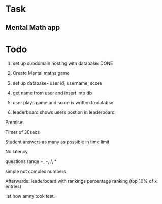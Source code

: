# Task
## Mental Math app
 
# Todo
1. set up subdomain hosting with database: DONE

2. Create Mental maths game

3. set up database- user id, username, score

4. get name from user and insert into db

5. user plays game and score is written to databse

6. leaderboard shows users postion in leaderboard





Premise:

Timer of 30secs

Student answers as many as possible in time limit

No latency

questions range +, -, /, *

simple not complex numbers

Afterwards:
leaderboard
with rankings
percentage ranking (top 10% of x entries)

list how amny took test.


